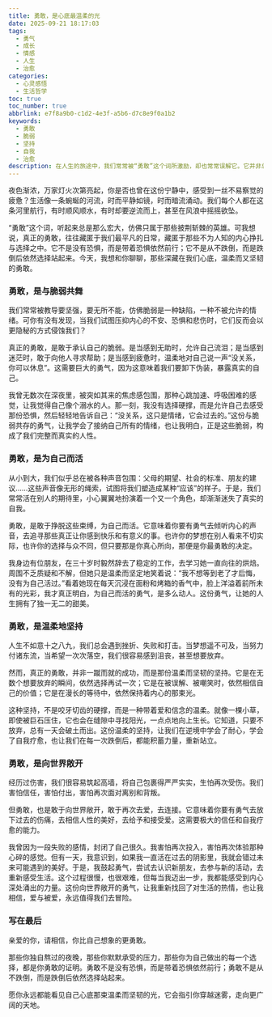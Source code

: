 ```yaml
---
title: 勇敢，是心底最温柔的光
date: 2025-09-21 18:17:03
tags:
  - 勇气
  - 成长
  - 情感
  - 人生
  - 治愈
categories:
  - 心灵感悟
  - 生活哲学
toc: true
toc_number: true
abbrlink: e7f8a9b0-c1d2-4e3f-a5b6-d7c8e9f0a1b2
keywords:
  - 勇敢
  - 脆弱
  - 坚持
  - 自我
  - 治愈
description: 在人生的旅途中，我们常常被“勇敢”这个词所激励，却也常常误解它。它并非总是惊天动地的壮举，更多时候，是心底那份温柔而坚定的力量。这篇文章将带你走进内心深处，感受那些不为人知的勇敢瞬间，理解它如何与脆弱共存，如何指引我们活出真实的自我，又如何在每一次跌倒后，温柔地将我们扶起。愿你读完，能看见自己身上那束最温暖的勇气之光。
---
```


夜色渐浓，万家灯火次第亮起，你是否也曾在这份宁静中，感受到一丝不易察觉的疲惫？生活像一条蜿蜒的河流，时而平静如镜，时而暗流涌动。我们每个人都在这条河里航行，有时顺风顺水，有时却要逆流而上，甚至在风浪中摇摇欲坠。

“勇敢”这个词，听起来总是那么宏大，仿佛只属于那些披荆斩棘的英雄。可我想说，真正的勇敢，往往藏匿于我们最平凡的日常，藏匿于那些不为人知的内心挣扎与选择之中。它不是没有恐惧，而是带着恐惧依然前行；它不是从不跌倒，而是跌倒后依然选择站起来。今天，我想和你聊聊，那些深藏在我们心底，温柔而又坚韧的勇敢。

### 勇敢，是与脆弱共舞

我们常常被教导要坚强，要无所不能，仿佛脆弱是一种缺陷，一种不被允许的情绪。可你有没有发现，当我们试图压抑内心的不安、恐惧和悲伤时，它们反而会以更隐秘的方式侵蚀我们？

真正的勇敢，是敢于承认自己的脆弱。是当感到无助时，允许自己流泪；是当感到迷茫时，敢于向他人寻求帮助；是当感到疲惫时，温柔地对自己说一声“没关系，你可以休息”。这需要巨大的勇气，因为这意味着我们要卸下伪装，暴露真实的自己。

我曾无数次在深夜里，被突如其来的焦虑感包围，那种心跳加速、呼吸困难的感觉，让我觉得自己像个溺水的人。那一刻，我没有选择硬撑，而是允许自己去感受那份恐惧，然后轻轻地告诉自己：“没关系，这只是情绪，它会过去的。”这份与脆弱共存的勇气，让我学会了接纳自己所有的情绪，也让我明白，正是这些脆弱，构成了我们完整而真实的人性。

### 勇敢，是为自己而活

从小到大，我们似乎总在被各种声音包围：父母的期望、社会的标准、朋友的建议……这些声音像无形的绳索，试图将我们塑造成某种“应该”的样子。于是，我们常常活在别人的期待里，小心翼翼地扮演着一个又一个角色，却渐渐迷失了真实的自我。

勇敢，是敢于挣脱这些束缚，为自己而活。它意味着你要有勇气去倾听内心的声音，去追寻那些真正让你感到快乐和有意义的事。也许你的梦想在别人看来不切实际，也许你的选择与众不同，但只要那是你真心所向，那便是你最勇敢的决定。

我身边有位朋友，在三十岁时毅然辞去了稳定的工作，去学习她一直向往的烘焙。周围不乏质疑和不解，但她只是温柔而坚定地笑着说：“我不想等到老了才后悔，没有为自己活过。”看着她现在每天沉浸在面粉和烤箱的香气中，脸上洋溢着前所未有的光彩，我才真正明白，为自己而活的勇气，是多么动人。这份勇气，让她的人生拥有了独一无二的甜美。

### 勇敢，是温柔地坚持

人生不如意十之八九，我们总会遇到挫折、失败和打击。当梦想遥不可及，当努力付诸东流，当希望一次次落空，我们很容易感到沮丧，甚至想要放弃。

然而，真正的勇敢，并非一蹴而就的成功，而是那份温柔而坚韧的坚持。它是在无数个想要放弃的瞬间，依然选择再试一次；它是在被误解、被嘲笑时，依然相信自己的价值；它是在漫长的等待中，依然保持着内心的那束光。

这种坚持，不是咬牙切齿的硬撑，而是一种带着爱和信念的温柔。就像一棵小草，即使被巨石压住，它也会在缝隙中寻找阳光，一点点地向上生长。它知道，只要不放弃，总有一天会破土而出。这份温柔的坚持，让我们在逆境中学会了耐心，学会了自我疗愈，也让我们在每一次跌倒后，都能积蓄力量，重新站立。

### 勇敢，是向世界敞开

经历过伤害，我们很容易筑起高墙，将自己包裹得严严实实，生怕再次受伤。我们害怕信任，害怕付出，害怕再次面对离别和背叛。

但勇敢，也是敢于向世界敞开，敢于再次去爱，去连接。它意味着你要有勇气去放下过去的伤痛，去相信人性的美好，去给予和接受爱。这需要极大的信任和自我疗愈的能力。

我曾因为一段失败的感情，封闭了自己很久。我害怕再次投入，害怕再次体验那种心碎的感觉。但有一天，我意识到，如果我一直活在过去的阴影里，我就会错过未来可能遇到的美好。于是，我鼓起勇气，尝试去认识新朋友，去参与新的活动，去重新感受生活。这个过程很慢，也很艰难，但每当我迈出一步，我都能感受到内心深处涌出的力量。这份向世界敞开的勇气，让我重新找回了对生活的热情，也让我相信，爱与被爱，永远值得我们去冒险。

### 写在最后

亲爱的你，请相信，你比自己想象的更勇敢。

那些你独自熬过的夜晚，那些你默默承受的压力，那些你为自己做出的每一个选择，都是你勇敢的证明。勇敢不是没有恐惧，而是带着恐惧依然前行；勇敢不是从不跌倒，而是跌倒后依然选择站起来。

愿你永远都能看见自己心底那束温柔而坚韧的光，它会指引你穿越迷雾，走向更广阔的天地。